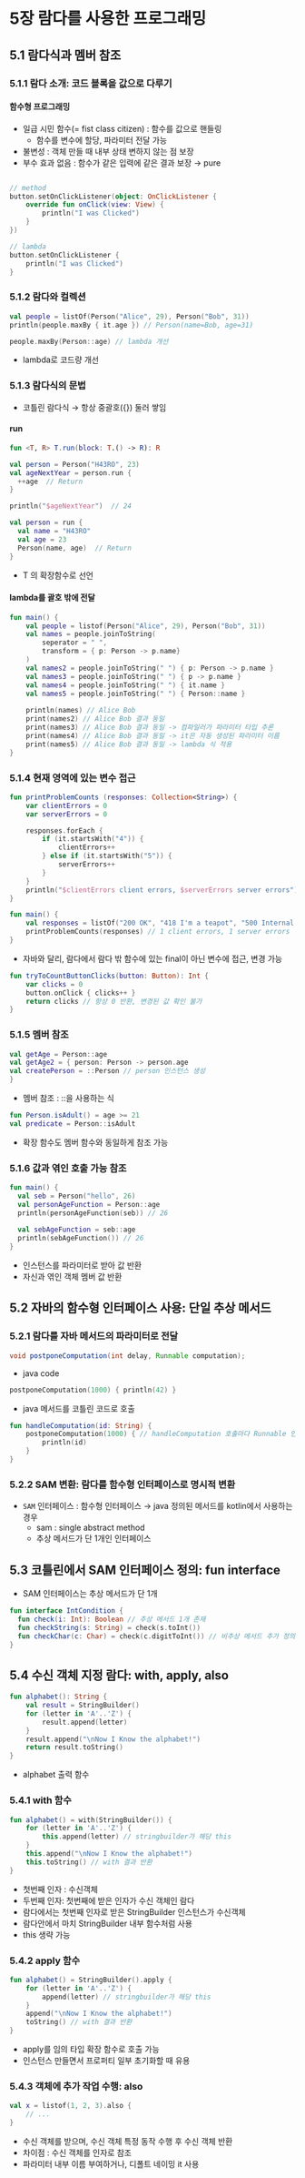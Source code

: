 # 5장 람다를 사용한 프로그래밍

## 5.1 람다식과 멤버 참조

### 5.1.1 람다 소개: 코드 블록을 값으로 다루기

#### 함수형 프로그래밍

- 일급 시민 함수(= fist class citizen) : 함수를 값으로 핸들링
  - 함수를 변수에 할당, 파라미터 전달 가능
- 불변성 : 객체 만들 때 내부 상태 변하지 않는 점 보장
- 부수 효과 없음 : 함수가 같은 입력에 같은 결과 보장 &rarr; pure

```kotlin

// method
button.setOnClickListener(object: OnClickListener {
    override fun onClick(view: View) {
        println("I was Clicked")
    }
})

// lambda
button.setOnClickListener {
    println("I was Clicked")
}
```

### 5.1.2 람다와 컬렉션

```kotlin
val people = listOf(Person("Alice", 29), Person("Bob", 31))
println(people.maxBy { it.age }) // Person(name=Bob, age=31)

people.maxBy(Person::age) // lambda 개선
```

- lambda로 코드량 개선

### 5.1.3 람다식의 문법

- 코틀린 람다식 &rarr; 항상 중괄호({}) 둘러 쌓임

#### run

```kotlin
fun <T, R> T.run(block: T.() -> R): R

val person = Person("H43RO", 23)
val ageNextYear = person.run {
  ++age  // Return
}

println("$ageNextYear")  // 24

val person = run {
  val name = "H43RO"
  val age = 23
  Person(name, age)  // Return
}
```

- T 의 확장함수로 선언

#### lambda를 괄호 밖에 전달

```kotlin
fun main() {
    val people = listof(Person("Alice", 29), Person("Bob", 31)) 
    val names = people.joinToString(
        seperator = " ",
        transform = { p: Person -> p.name}
    )
    val names2 = people.joinToString(" ") { p: Person -> p.name }
    val names3 = people.joinToString(" ") { p -> p.name }
    val names4 = people.joinToString(" ") { it.name }
    val names5 = people.joinToString(" ") { Person::name }
  
    println(names) // Alice Bob
    print(names2) // Alice Bob 결과 동일
    print(names3) // Alice Bob 결과 동일 -> 컴파일러가 파라미터 타입 추론
    print(names4) // Alice Bob 결과 동일 -> it은 자동 생성된 파라미터 이름
    print(names5) // Alice Bob 결과 동일 -> lambda 식 적용
}
```

### 5.1.4 현재 영역에 있는 변수 접근

```kotlin
fun printProblemCounts (responses: Collection<String>) {
    var clientErrors = 0
    var serverErrors = 0

    responses.forEach {
        if (it.startsWith("4")) {
            clientErrors++
        } else if (it.startsWith("5")) {
            serverErrors++
        }
    }
    println("$clientErrors client errors, $serverErrors server errors")
}

fun main() {
    val responses = listOf("200 OK", "418 I'm a teapot", "500 Internal Server Error")
    printProblemCounts(responses) // 1 client errors, 1 server errors
}
```

- 자바와 달리, 람다에서 람다 밖 함수에 있는 final이 아닌 변수에 접근, 변경 가능

```kotlin
fun tryToCountButtonClicks(button: Button): Int {
    var clicks = 0
    button.onClick { clicks++ }
    return clicks // 항상 0 반환, 변경된 값 확인 불가
}
```

### 5.1.5 멤버 참조

```kotlin
val getAge = Person::age
val getAge2 = { person: Person -> person.age
val createPerson = ::Person // person 인스턴스 생성
}
```

- 멤버 참조 : ::을 사용하는 식


```kotlin
fun Person.isAdult() = age >= 21
val predicate = Person::isAdult
```

- 확장 함수도 멤버 함수와 동일하게 참조 가능

### 5.1.6 값과 엮인 호출 가능 참조

```kotlin
fun main() { 
  val seb = Person("hello", 26)
  val personAgeFunction = Person::age
  println(personAgeFunction(seb)) // 26
  
  val sebAgeFunction = seb::age
  println(sebAgeFunction()) // 26
}
```

- 인스턴스를 파라미터로 받아 값 반환
- 자신과 엮인 객체 멤버 값 반환

## 5.2 자바의 함수형 인터페이스 사용: 단일 추상 메서드

### 5.2.1 람다를 자바 메서드의 파라미터로 전달

```java
void postponeComputation(int delay, Runnable computation);
```

- java code

```kotlin
postponeComputation(1000) { println(42) }
```

- java 메서드를 코틀린 코드로 호출

```kotlin
fun handleComputation(id: String) {
    postponeComputation(1000) { // handleComputation 호출마다 Runnable 인스턴스 생성
        println(id)
    }
}
```

### 5.2.2 SAM 변환: 람다를 함수형 인터페이스로 명시적 변환

- `SAM` 인터페이스 : 함수형 인터페이스 &rarr; java 정의된 메서드를 kotlin에서 사용하는 경우
  - sam : single abstract method
  - 추상 메서드가 단 1개인 인터페이스

## 5.3 코틀린에서 SAM 인터페이스 정의: fun interface

- SAM 인터페이스는 추상 메서드가 단 1개

```kotlin
fun interface IntCondition {
  fun check(i: Int): Boolean // 추상 메서드 1개 존재
  fun checkString(s: String) = check(s.toInt())
  fun checkChar(c: Char) = check(c.digitToInt()) // 비추상 메서드 추가 정의 가능
}
```

## 5.4 수신 객체 지정 람다: with, apply, also

```kotlin
fun alphabet(): String {
    val result = StringBuilder()
    for (letter in 'A'..'Z') {
        result.append(letter)
    }
    result.append("\nNow I Know the alphabet!")
    return result.toString()
}
```

- alphabet 출력 함수

### 5.4.1 with 함수

```kotlin
fun alphabet() = with(StringBuilder()) {
    for (letter in 'A'..'Z') {
        this.append(letter) // stringbuilder가 해당 this
    }
    this.append("\nNow I Know the alphabet!")
    this.toString() // with 결과 반환
}
```

- 첫번째 인자 : 수신객체
- 두번째 인자: 첫번째에 받은 인자가 수신 객체인 람다
- 람다에서는 첫번째 인자로 받은 StringBuilder 인스턴스가 수신객체
- 람다안에서 마치 StringBuilder 내부 함수처럼 사용
- this 생략 가능

### 5.4.2 apply 함수

```kotlin
fun alphabet() = StringBuilder().apply {
    for (letter in 'A'..'Z') {
        append(letter) // stringbuilder가 해당 this
    }
    append("\nNow I Know the alphabet!")
    toString() // with 결과 반환
}
```

- apply를 임의 타입 확장 함수로 호출 가능
- 인스턴스 만들면서 프로퍼티 일부 초기화할 때 유용

### 5.4.3 객체에 추가 작업 수행: also

```kotlin
val x = listof(1, 2, 3).also {
    // ...
}
```

- 수신 객체를 받으며, 수신 객체 특정 동작 수행 후 수신 객체 반환
- 차이점 : 수신 객체를 인자로 참조
- 파라미터 내부 이름 부여하거나, 디폴트 네이밍 it 사용